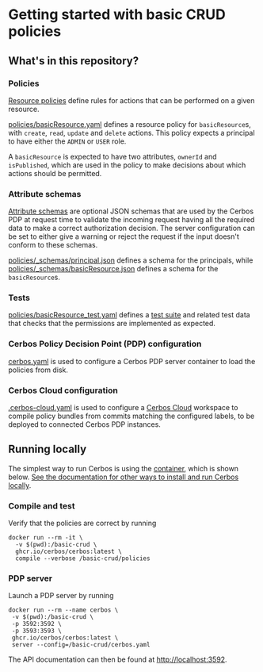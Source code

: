 # Getting started with basic CRUD policies

## What's in this repository?

### Policies

[Resource policies](https://docs.cerbos.dev/cerbos/latest/policies/resource_policies.html) define rules for actions that can be performed on a given resource.

[policies/basicResource.yaml](./policies/basicResource.yaml) defines a resource policy for `basicResource`s, with `create`, `read`, `update` and `delete` actions. This policy expects a principal to have either the `ADMIN` or `USER` role.

A `basicResource` is expected to have two attributes, `ownerId` and `isPublished`, which are used in the policy to make decisions about which actions should be permitted.

### Attribute schemas

[Attribute schemas](https://docs.cerbos.dev/cerbos/latest/policies/schemas.html) are optional JSON schemas that are used by the Cerbos PDP at request time to validate the incoming request having all the required data to make a correct authorization decision.
The server configuration can be set to either give a warning or reject the request if the input doesn't conform to these schemas.

[policies/_schemas/principal.json](./policies/_schemas/principal.json) defines a schema for the principals, while [policies/_schemas/basicResource.json](./policies/_schemas/basicResource.json) defines a schema for the `basicResource`s.


### Tests

[policies/basicResource_test.yaml](./policies/basicResource_test.yaml) defines a [test suite](https://docs.cerbos.dev/cerbos/latest/policies/compile.html#testing) and related test data that checks that the permissions are implemented as expected.

### Cerbos Policy Decision Point (PDP) configuration

[cerbos.yaml](./cerbos.yaml) is used to configure a Cerbos PDP server container to load the policies from disk.

### Cerbos Cloud configuration

[.cerbos-cloud.yaml](./.cerbos-cloud.yaml) is used to configure a [Cerbos Cloud](https://cerbos.dev/cloud) workspace to compile policy bundles from commits matching the configured labels, to be deployed to connected Cerbos PDP instances.

## Running locally

The simplest way to run Cerbos is using the [container](https://docs.cerbos.dev/cerbos/latest/installation/container.html), which is shown below.
[See the documentation for other ways to install and run Cerbos locally](https://docs.cerbos.dev/cerbos/latest/installation/binary.html).

### Compile and test

Verify that the policies are correct by running

```
docker run --rm -it \
  -v $(pwd):/basic-crud \
  ghcr.io/cerbos/cerbos:latest \
  compile --verbose /basic-crud/policies
```

### PDP server

Launch a PDP server by running

```
docker run --rm --name cerbos \
 -v $(pwd):/basic-crud \
 -p 3592:3592 \
 -p 3593:3593 \
 ghcr.io/cerbos/cerbos:latest \
 server --config=/basic-crud/cerbos.yaml
```

The API documentation can then be found at [http://localhost:3592](http://localhost:3592).
